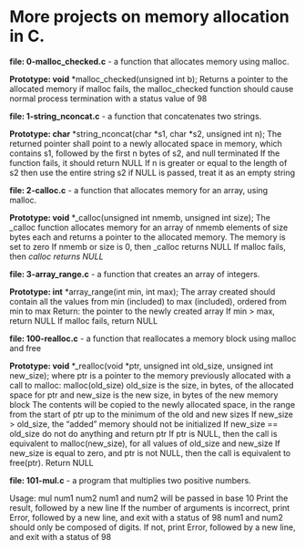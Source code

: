 # **More projects on memory allocation in C.**

**file: 0-malloc_checked.c** - a function that allocates memory using malloc.

**Prototype: void** \*malloc_checked(unsigned int b);
Returns a pointer to the allocated memory
if malloc fails, the malloc_checked function should cause normal process termination with a status value of 98

**file: 1-string_nconcat.c** - a function that concatenates two strings.

**Prototype: char** \*string_nconcat(char *s1, char *s2, unsigned int n);
The returned pointer shall point to a newly allocated space in memory, which contains s1, followed by the first n bytes of s2, and null terminated
If the function fails, it should return NULL
If n is greater or equal to the length of s2 then use the entire string s2
if NULL is passed, treat it as an empty string

**file: 2-calloc.c** - a function that allocates memory for an array, using malloc.

**Prototype: void** \*\_calloc(unsigned int nmemb, unsigned int size);
The \_calloc function allocates memory for an array of nmemb elements of size bytes each and returns a pointer to the allocated memory.
The memory is set to zero
If nmemb or size is 0, then _calloc returns NULL
If malloc fails, then _calloc returns NULL_

**file: 3-array_range.c** - a function that creates an array of integers.

**Prototype: int** \*array_range(int min, int max);
The array created should contain all the values from min (included) to max (included), ordered from min to max
Return: the pointer to the newly created array
If min > max, return NULL
If malloc fails, return NULL

**file: 100-realloc.c** - a function that reallocates a memory block using malloc and free

**Prototype: void** *_realloc(void *ptr, unsigned int old_size, unsigned int new_size);
where ptr is a pointer to the memory previously allocated with a call to malloc: malloc(old_size)
old_size is the size, in bytes, of the allocated space for ptr
and new_size is the new size, in bytes of the new memory block
The contents will be copied to the newly allocated space, in the range from the start of ptr up to the minimum of the old and new sizes
If new_size > old_size, the “added” memory should not be initialized
If new_size == old_size do not do anything and return ptr
If ptr is NULL, then the call is equivalent to malloc(new_size), for all values of old_size and new_size
If new_size is equal to zero, and ptr is not NULL, then the call is equivalent to free(ptr). Return NULL

**file: 101-mul.c** - a program that multiplies two positive numbers.

Usage: mul num1 num2
num1 and num2 will be passed in base 10
Print the result, followed by a new line
If the number of arguments is incorrect, print Error, followed by a new line, and exit with a status of 98
num1 and num2 should only be composed of digits. If not, print Error, followed by a new line, and exit with a status of 98
